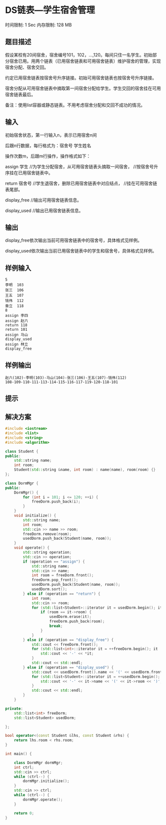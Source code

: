 # DS链表—学生宿舍管理
时间限制: 1 Sec  内存限制: 128 MB

## 题目描述
假设某校有20间宿舍，宿舍编号101，102，...,120。每间只住一名学生。初始部分宿舍已用。用两个链表（已用宿舍链表和可用宿舍链表）维护宿舍的管理，实现宿舍分配、宿舍交回。

约定已用宿舍链表按宿舍号升序链接。初始可用宿舍链表也按宿舍号升序链接。

宿舍分配从可用宿舍链表中摘取第一间宿舍分配给学生。学生交回的宿舍挂在可用宿舍链表最后。

备注：使用list容器或静态链表。不用考虑宿舍分配和交回不成功的情况。

## 输入
初始宿舍状态，第一行输入n，表示已用宿舍n间

后跟n行数据，每行格式为：宿舍号 学生姓名

操作次数m，后跟m行操作，操作格式如下：

assign 学生  //为学生分配宿舍，从可用宿舍链表头摘取一间宿舍，
//按宿舍号升序挂在已用宿舍链表中。

return  宿舍号   //学生退宿舍，删除已用宿舍链表中对应结点，
//挂在可用宿舍链表尾部。

display_free   //输出可用宿舍链表信息。

display_used   //输出已用宿舍链表信息。

## 输出
 display_free依次输出当前可用宿舍链表中的宿舍号，具体格式见样例。

 display_used依次输出当前已用宿舍链表中的学生和宿舍号，具体格式见样例。
 
## 样例输入
    5
    李明  103
    张三  106
    王五  107
    钱伟  112
    章立  118
    8
    assign 李四
    assign 赵六
    return 118
    return 101
    assign 马山
    display_used
    assign 林立
    display_free

## 样例输出
    赵六(102)-李明(103)-马山(104)-张三(106)-王五(107)-钱伟(112)
    108-109-110-111-113-114-115-116-117-119-120-118-101

## 提示

## 解决方案
``` cpp
#include <iostream>
#include <list>
#include <string>
#include <algorithm>

class Student {
public:
    std::string name;
    int room;
    Student(std::string &name, int room) : name(name), room(room) {}
};

class DormMgr {
public:
    DormMgr() {
        for (int i = 101; i <= 120; ++i) {
            freeDorm.push_back(i);
        }
    }
    void initialize() {
        std::string name;
        int room;
        std::cin >> name >> room;
        freeDorm.remove(room);
        usedDorm.push_back(Student(name, room));
    }
    void operate() {
        std::string operation;
        std::cin >> operation;
        if (operation == "assign") {
            std::string name;
            std::cin >> name;
            int room = freeDorm.front();
            freeDorm.pop_front();
            usedDorm.push_back(Student(name, room));
            usedDorm.sort();
        } else if (operation == "return") {
            int room;
            std::cin >> room;
            for (std::list<Student>::iterator it = usedDorm.begin(); it != usedDorm.end(); ++it) {
                if (room == it->room) {
                    usedDorm.erase(it);
                    freeDorm.push_back(room);
                    break;
                }
            }
        } else if (operation == "display_free") {
            std::cout << freeDorm.front();
            for (std::list<int>::iterator it = ++freeDorm.begin(); it != freeDorm.end(); ++it) {
                std::cout << '-' << *it;
            }
            std::cout << std::endl;
        } else if (operation == "display_used") {
            std::cout << usedDorm.front().name << '(' << usedDorm.front().room << ')';
            for (std::list<Student>::iterator it = ++usedDorm.begin(); it != usedDorm.end(); ++it) {
                std::cout << '-' << it->name << '(' << it->room << ')';
            }
            std::cout << std::endl;
        }
    }

private:
    std::list<int> freeDorm;
    std::list<Student> usedDorm;

};

bool operator<(const Student &lhs, const Student &rhs) {
    return lhs.room < rhs.room;
}

int main() {

    class DormMgr dormMgr;
    int ctrl;
    std::cin >> ctrl;
    while (ctrl--) {
        dormMgr.initialize();
    }
    std::cin >> ctrl;
    while (ctrl--) {
        dormMgr.operate();
    }

    return 0;
}

```
